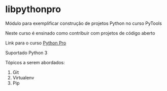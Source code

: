 # libpythonpro
Módulo para exemplificar construção de projetos Python no curso PyTools

Neste curso é ensinado como contribuir com projetos de código aberto

Link para o curso [Python Pro](https://www.python.pro.br)

Suportado Python 3

Tópicos a serem abordados:
 1. Git
 2. Virtualenv
 3. Pip
 
 
